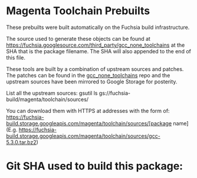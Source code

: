 # Magenta Toolchain Prebuilts

These prebuilts were built automatically on the Fuchsia build infrastructure.

The source used to generate these objects can be found at https://fuchsia.googlesource.com/third_party/gcc_none_toolchains
at the SHA that is the package filename.  The SHA will also appended to the end of this file.

These tools are built by a combination of upstream sources and patches.  The patches
can be found in the [gcc_none_toolchains](https://fuchsia.googlesource.com/third_party/gcc_none_toolchains) repo and the
upstream sources have been mirrored to Google Storage for posterity.

List all the upstream sources:
gsutil ls gs://fuchsia-build/magenta/toolchain/sources/

You can download them with HTTPS at addresses with the form of:
https://fuchsia-build.storage.googleapis.com/magenta/toolchain/sources/[package name]
(E.g. https://fuchsia-build.storage.googleapis.com/magenta/toolchain/sources/gcc-5.3.0.tar.bz2)

# Git SHA used to build this package:

